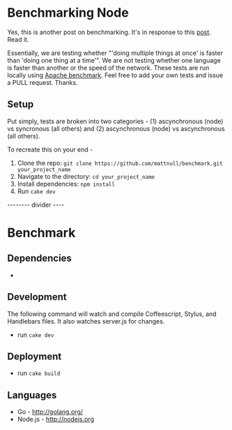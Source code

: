 # Benchmarking Node

Yes, this is another post on benchmarking. It's in response to this [post](http://philsturgeon.co.uk/blog/2013/11/benchmarking-codswallop-nodejs-v-php). Read it. 

Essentially, we are testing whether "'doing multiple things at once' is faster than 'doing one thing at a time'". We are not testing whether one language is faster than another or the speed of the network. These tests are run locally using [Apache benchmark](http://httpd.apache.org/docs/2.2/programs/ab.html). Feel free to add your own tests and issue a PULL request. Thanks.

## Setup

Put simply, tests are broken into two categories - (1) ascynchronous (node) vs syncronous (all others) and (2) ascynchronous (node) vs ascynchronous (all others). 

To recreate this on your end - 
1. Clone the repo: `git clone https://github.com/mattnull/benchmark.git your_project_name`
2. Navigate to the directory: `cd your_project_name`
3. Install dependencies: `npm install`
4. Run `cake dev`

-------- divider ---- 

# Benchmark



## Dependencies
* 

## Development

The following command will watch and compile Coffeescript, Stylus, and Handlebars files. It also watches server.js for changes.

* run `cake dev`

## Deployment

* run `cake build`

## Languages
* Go - http://golang.org/
* Node.js - http://nodejs.org
